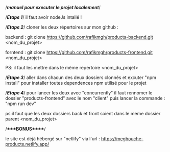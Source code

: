 /**_manuel pour executer le projet localement_**/

/**_Etape 1_**/
il faut avoir nodeJs intallé !

/**_Etape 2_**/
cloner les deux répertoires sur mon github :

backend : git clone https://github.com/rafikmgh/products-backend.git <nom_du_projet>

forntend : git clone https://github.com/rafikmgh/products-frontend.git <nom_du_projet>

PS: il faut les mettre dans le même repertoire <nom_du_projet>

/**_Etape 3_**/
aller dans chacun des deux dossiers clonnés et excuter "npm install" pour installer toutes dependences npm utilisé pour le projet

/**_Etape 4_**/
pour lancer les deux avec "concurrently" il faut rennomer le dossier "products-frontend" avec le nom "client"
puis lancer la commande : "npm run dev"

ps:il faut que les deux dossiers back et front soient dans le meme dossier parent <nom_du_projet>

/**\*\*\***BONUS**\*\*\*\***/

le site est déjà hébergé sur "netlify" via l'url : https://meghouche-products.netlify.app/
